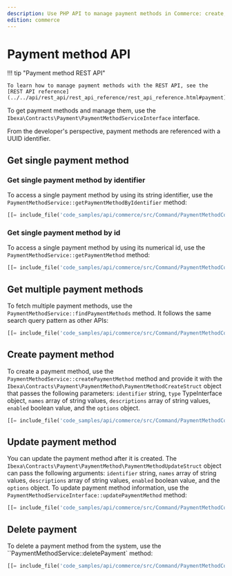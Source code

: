 ```yaml
---
description: Use PHP API to manage payment methods in Commerce: create, modify and delete payments.
edition: commerce
---
```


# Payment method API

!!! tip "Payment method REST API"

    To learn how to manage payment methods with the REST API, see the [REST API reference](../../api/rest_api/rest_api_reference/rest_api_reference.html#payment).

To get payment methods and manage them, use the `Ibexa\Contracts\Payment\PaymentMethodServiceInterface` interface.

From the developer's perspective, payment methods are referenced with a UUID identifier. 

## Get single payment method

### Get single payment method by identifier

To access a single payment method by using its string identifier, use the `PaymentMethodService::getPaymentMethodByIdentifier` method:

``` php
[[= include_file('code_samples/api/commerce/src/Command/PaymentMethodCommand.php', 46, 47) =]]
```

### Get single payment method by id

To access a single payment method by using its numerical id, use the `PaymentMethodService::getPaymentMethod` method:

``` php
[[= include_file('code_samples/api/commerce/src/Command/PaymentMethodCommand.php', 46, 47) =]]
```

 ## Get multiple payment methods

To fetch multiple payment methods, use the `PaymentMethodService::findPaymentMethods` method. 
It follows the same search query pattern as other APIs:

``` php
[[= include_file('code_samples/api/commerce/src/Command/PaymentMethodCommand.php', 46, 47) =]]
```

## Create payment method

To create a payment method, use the `PaymentMethodService::createPaymentMethod` method and provide it with 
the `Ibexa\Contracts\Payment\PaymentMethod\PaymentMethodCreateStruct` object that passes the following parameters:     `identifier` string, `type` TypeInterface object, `names` array of string values, `descriptions` array of string values, `enabled` boolean value, and the `options` object.

``` php
[[= include_file('code_samples/api/commerce/src/Command/PaymentMethodCommand.php', 46, 47) =]]
```

## Update payment method

You can update the payment method after it is created. 
The `Ibexa\Contracts\Payment\PaymentMethod\PaymentMethodUpdateStruct` object can pass the following arguments: `identifier` string, `names` array of string values, `descriptions` array of string values, `enabled` boolean value, and the `options` object.
To update payment method information, use the `PaymentMethodServiceInterface::updatePaymentMethod` method:

``` php
[[= include_file('code_samples/api/commerce/src/Command/PaymentMethodCommand.php', 46, 47) =]]
```

## Delete payment

To delete a payment method from the system, use the ``PaymentMethodService::deletePayment` method:
``` php
[[= include_file('code_samples/api/commerce/src/Command/PaymentMethodCommand.php', 46, 47) =]]
```
